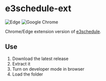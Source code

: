 # e3schedule-ext

![Edge](https://img.shields.io/badge/Edge-0078D7?style=for-the-badge&logo=Microsoft-edge&logoColor=white)
![Google Chrome](https://img.shields.io/badge/Google%20Chrome-4285F4?style=for-the-badge&logo=GoogleChrome&logoColor=white)

Chrome/Edge extension version of [e3schedule](https://github.com/SiriusKoan/e3schedule).

## Use
1. Download the latest release
2. Extract it
3. Turn on developer mode in browser
4. Load the folder
